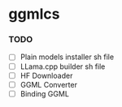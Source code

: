 # ggmlcs

### TODO

- [ ] Plain models installer sh file
- [ ] LLama.cpp builder sh file
- [ ] HF Downloader
- [ ] GGML Converter
- [ ] Binding GGML
